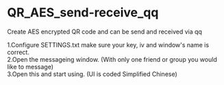 # QR_AES_send-receive_qq
Create AES encrypted QR code and can be send and received via qq  

1.Configure SETTINGS.txt make sure your key, iv and window's name is correct.  
2.Open the messageing window. (With only one friend or group you would like to message)  
3.Open this and start using. (UI is coded Simplified Chinese)  
